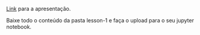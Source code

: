 [Link]() para a apresentação.

Baixe todo o conteúdo da pasta lesson-1 e faça o upload para o seu jupyter notebook.
